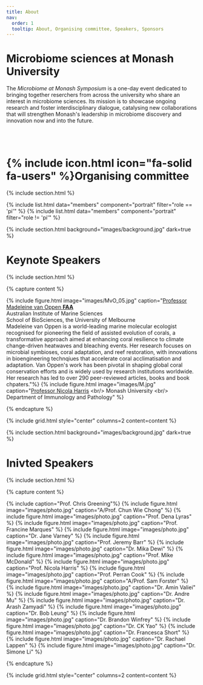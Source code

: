 ```yaml
---
title: About
nav:
  order: 1
  tooltip: About, Organising committee, Speakers, Sponsors
---
```


# Microbiome sciences at Monash University

The *Microbiome at Monash Symposium* is a one-day event dedicated to bringing together reserchers from across the university who share an interest in microbiome sciences. Its mission is to showcase ongoing research and foster interdisciplinary dialogue, catalysing new collaborations that will strengthen Monash's leadership in microbiome discovery and innovation now and into the future. 

<br/>
<br/>

# {% include icon.html icon="fa-solid fa-users" %}Organising committee

{% include section.html %}

{% include list.html data="members" component="portrait" filter="role == 'pi'" %}
{% include list.html data="members" component="portrait" filter="role != 'pi'" %}

{% include section.html background="images/background.jpg" dark=true %}

# Keynote Speakers

{% include section.html %}

{% capture content %}

{% include figure.html image="images/MvO_05.jpg" caption="[Professor Madeleine van Oppen **FAA**](https://www.aims.gov.au/about/our-people/prof-madeleine-van-oppen) <br/> Australian Institute of Marine Sciences <br/> School of BioSciences, the University of Melbourne<br/> Madeleine van Oppen is a world-leading marine molecular ecologist recognised for pioneering the field of assisted evolution of corals, a transformative approach aimed at enhancing coral resilience to climate change-driven heatwaves and bleaching events. Her research focuses on microbial symbioses, coral adaptation, and reef restoration, with innovations in bioengineering technqiues that accelerate coral acclimatisation and adaptation. Van Oppen's work has been pivotal in shaping global coral conservation efforts and is widely used by research institutions worldwide. Her research has led to over 290 peer-reviewed articles, books and book chpaters."%}
{% include figure.html image="images/M.jpg" caption="[Professor Nicola Harris]([https://research.monash.edu/en/persons/benjamin-marsland](https://research.monash.edu/en/persons/nicola-harris/)) <br/> Monash University <br/> Department of Immunology and Pathology" %}


{% endcapture %}

{% include grid.html style="center" columns=2 content=content %}


{% include section.html background="images/background.jpg" dark=true %}



# Inivted Speakers

{% include section.html %}

{% capture content %}

{% include caption="Prof. Chris Greening"%}
{% include figure.html image="images/photo.jpg" caption="A/Prof. Chun Wie Chong" %}
{% include figure.html image="images/photo.jpg" caption="Prof. Dena Lyras" %}
{% include figure.html image="images/photo.jpg" caption="Prof. Francine Marques" %}
{% include figure.html image="images/photo.jpg" caption="Dr. Jane Varney" %}
{% include figure.html image="images/photo.jpg" caption="Prof. Jeremy Barr" %}
{% include figure.html image="images/photo.jpg" caption="Dr. Mika Dewi" %}
{% include figure.html image="images/photo.jpg" caption="Prof. Mike McDonald" %}
{% include figure.html image="images/photo.jpg" caption="Prof. Nicola Harris" %}
{% include figure.html image="images/photo.jpg" caption="Prof. Perran Cook" %}
{% include figure.html image="images/photo.jpg" caption="A/Prof. Sam Forster" %}
{% include figure.html image="images/photo.jpg" caption="Dr. Amin Valiei" %}
{% include figure.html image="images/photo.jpg" caption="Dr. Andre Mu" %}
{% include figure.html image="images/photo.jpg" caption="Dr. Arash Zamyadi" %}
{% include figure.html image="images/photo.jpg" caption="Dr. Bob Leung" %}
{% include figure.html image="images/photo.jpg" caption="Dr. Brandon Winfrey" %}
{% include figure.html image="images/photo.jpg" caption="Dr. CK Yao" %}
{% include figure.html image="images/photo.jpg" caption="Dr. Francesca Short" %}
{% include figure.html image="images/photo.jpg" caption="Dr. Rachael Lappen" %}
{% include figure.html image="images/photo.jpg" caption="Dr. Simone Li" %}


{% endcapture %}

{% include grid.html style="center" columns=2 content=content %}



